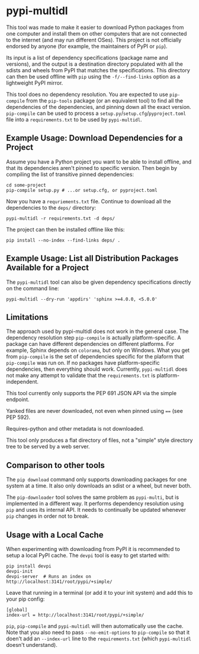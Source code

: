 # pypi-multidl

This tool was made to make it easier to download Python packages from one
computer and install them on other computers that are not connected to the
internet (and may run different OSes). This project is not officially endorsed
by anyone (for example, the maintainers of PyPI or `pip`).

Its input is a list of dependency specifications (package name and versions),
and the output is a destination directory populated with all the sdists and
wheels from PyPI that matches the specifications. This directory can then be
used offline with `pip` using the `-f/--find-links` option as a lightweight PyPI
mirror.

This tool does no dependency resolution. You are expected to use `pip-compile`
from the `pip-tools` package (or an equivalent tool) to find all the
dependencies of the dependencies, and pinning down all the exact version.
`pip-compile` can be used to process a `setup.py`/`setup.cfg`/`pyproject.toml`
file into a `requirements.txt` to be used by `pypi-multidl`.

## Example Usage: Download Dependencies for a Project

Assume you have a Python project you want to be able to install offline, and
that its dependencies aren't pinned to specific version. Then begin by compiling
the list of transitive pinned dependencies:

    cd some-project
	pip-compile setup.py # ...or setup.cfg, or pyproject.toml

Now you have a `requriements.txt` file. Continue to download all the
dependencies to the `deps/` directory:

    pypi-multidl -r requirements.txt -d deps/

The project can then be installed offline like this:

    pip install --no-index --find-links deps/ .

## Example Usage: List all Distribution Packages Available for a Project

The `pypi-multidl` tool can also be given dependency specifications directly on
the command line:

    pypi-multidl --dry-run 'appdirs' 'sphinx >=4.0.0, <5.0.0'

## Limitations

The approach used by pypi-multidl does not work in the general case. The
dependency resolution step `pip-compile` is actually platform-specific. A
package can have different dependencies on different platforms. For example,
Sphinx depends on `colorama`, but only on Windows. What you get from
`pip-compile` is the set of dependencies specific for the plaform that
`pip-compile` was run on. If no packages have platform-specific dependencies,
then everything should work. Currently, `pypi-multidl` does not make any attempt
to validate that the `requirements.txt` is platform-independent.

This tool currently only supports the PEP 691 JSON API via the simple endpoint.

Yanked files are never downloaded, not even when pinned using `==` (see PEP
592).

Requires-python and other metadata is not downloaded.

This tool only produces a flat directory of files, not a "simple" style
directory tree to be served by a web server.

## Comparison to other tools

The `pip download` command only supports downloading packages for one system at
a time. It also only downloads an sdist or a wheel, but never both.

The `pip-downloader` tool solves the same problem as `pypi-multi`, but is
implemented in a different way. It performs dependency resolution using `pip`
and uses its internal API. It needs to continually be updated whenever `pip`
changes in order not to break.

## Usage with a Local Cache

When experimenting with downloading from PyPI it is recommended to setup a local
PyPI cache. The `devpi` tool is easy to get started with:

    pip install devpi
	devpi-init
	devpi-server  # Runs an index on http://localhost:3141/root/pypi/+simple/

Leave that running in a terminal (or add it to your init system) and add this to
your pip config:

    [global]
    index-url = http://localhost:3141/root/pypi/+simple/

`pip`, `pip-compile` and `pypi-multidl` will then automatically use the cache.
Note that you also need to pass `--no-emit-options` to `pip-compile` so that it
doen't add an `--index-url` line to the `requirements.txt` (which `pypi-multidl`
doesn't understand).

